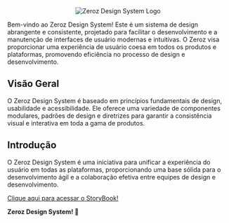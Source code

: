 <div align="center">
  <img src="https://zeroz.vercel.app/logo-sm.svg" alt="Zeroz Design System Logo"/>
</div>

Bem-vindo ao Zeroz Design System! Este é um sistema de design abrangente e consistente, projetado para facilitar o desenvolvimento e a manutenção de interfaces de usuário modernas e intuitivas. O Zeroz visa proporcionar uma experiência de usuário coesa em todos os produtos e plataformas, promovendo eficiência no processo de design e desenvolvimento.

## Visão Geral

O Zeroz Design System é baseado em princípios fundamentais de design, usabilidade e acessibilidade. Ele oferece uma variedade de componentes modulares, padrões de design e diretrizes para garantir a consistência visual e interativa em toda a gama de produtos.

## Introdução

O Zeroz Design System é uma iniciativa para unificar a experiência do usuário em todas as plataformas, proporcionando uma base sólida para o desenvolvimento ágil e a colaboração efetiva entre equipes de design e desenvolvimento.

[Clique aqui para acessar o StoryBook!](https://zeroz.vercel.app/"target="_blank)

**Zeroz Design System! 🚀**